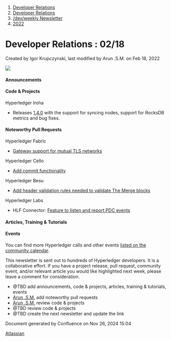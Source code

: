 1. [Developer Relations](index.html)
2. [Developer Relations](Developer-Relations_17170434.html)
3. [/dev/weekly Newsletter](17170445.html)
4. [2022](2022_17170473.html)

# Developer Relations : 02/18

Created by Igor Krupczynski, last modified by Arun .S.M. on Feb 18, 2022

![](attachments/17170434/17171308.png?height=169)

#### Announcements

#### Code &amp; Projects

Hyperledger Iroha

- Releases [1.4.0](https://github.com/hyperledger/iroha/releases/tag/1.4.0) with the support for syncing nodes, support for RocksDB metrics and bug fixes.

#### Noteworthy Pull Requests

Hyperledger Fabric

- [Gateway support for mutual TLS networks](https://github.com/hyperledger/fabric/pull/3235)

Hyperledger Cello

- [Add commit functionality](https://github.com/hyperledger/cello/pull/403)

Hyperledger Besu

- [Add header validation rules needed to validate The Merge blocks](https://github.com/hyperledger/besu/pull/3454)

Hyperledger Labs

- HLF Connector: [Feature to listen and report PDC events](https://github.com/hyperledger-labs/hlf-connector/pull/3)

#### Articles, Training &amp; Tutorials

#### Events

You can find more Hyperledger calls and other events [listed on the community calendar](https://lf-hyperledger.atlassian.net/wiki/display/HYP/Calendar+of+Public+Meetings).

This newsletter is sent out to hundreds of Hyperledger developers. It is a collaborative effort. If you have a project release, pull request, community event, and/or relevant article you would like highlighted next week, please leave a comment for consideration.

- @TBD add announcements, code &amp; projects, articles, training &amp; tutorials, events
- [Arun .S.M.](https://lf-hyperledger.atlassian.net/wiki/people/621a0e5097d313006ba7386a?ref=confluence) add noteworthy pull requests
- [Arun .S.M.](https://lf-hyperledger.atlassian.net/wiki/people/621a0e5097d313006ba7386a?ref=confluence) review code &amp; projects
- @TBD review code &amp; projects
- @TBD create the next newsletter and update the link

Document generated by Confluence on Nov 26, 2024 15:04

[Atlassian](http://www.atlassian.com/)
